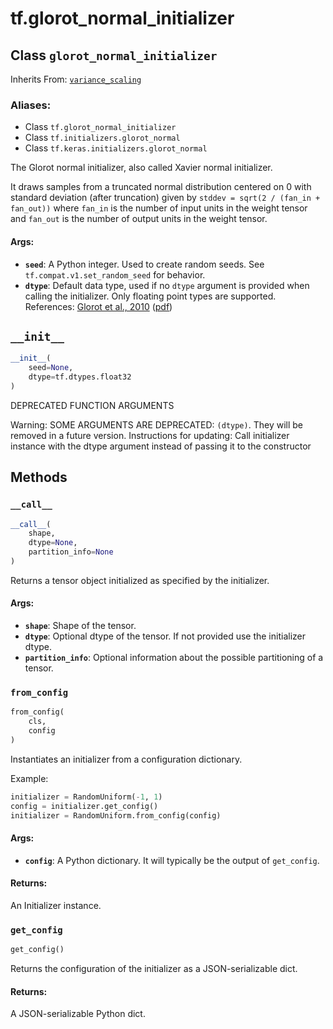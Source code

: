 <div itemscope itemtype="http://developers.google.com/ReferenceObject">
<meta itemprop="name" content="tf.glorot_normal_initializer" />
<meta itemprop="path" content="Stable" />
<meta itemprop="property" content="__call__"/>
<meta itemprop="property" content="__init__"/>
<meta itemprop="property" content="from_config"/>
<meta itemprop="property" content="get_config"/>
</div>

# tf.glorot_normal_initializer

## Class `glorot_normal_initializer`

Inherits From: [`variance_scaling`](../tf/initializers/variance_scaling.md)

### Aliases:

* Class `tf.glorot_normal_initializer`
* Class `tf.initializers.glorot_normal`
* Class `tf.keras.initializers.glorot_normal`

The Glorot normal initializer, also called Xavier normal initializer.

It draws samples from a truncated normal distribution centered on 0
with standard deviation (after truncation) given by
`stddev = sqrt(2 / (fan_in + fan_out))` where `fan_in` is the number
of input units in the weight tensor and `fan_out` is the number of
output units in the weight tensor.

#### Args:

* <b>`seed`</b>: A Python integer. Used to create random seeds. See
    `tf.compat.v1.set_random_seed` for behavior.
* <b>`dtype`</b>: Default data type, used if no `dtype` argument is provided when
    calling the initializer. Only floating point types are supported.
References:
    [Glorot et al., 2010](http://proceedings.mlr.press/v9/glorot10a.html)
    ([pdf](http://jmlr.org/proceedings/papers/v9/glorot10a/glorot10a.pdf))

<h2 id="__init__"><code>__init__</code></h2>

``` python
__init__(
    seed=None,
    dtype=tf.dtypes.float32
)
```

DEPRECATED FUNCTION ARGUMENTS

Warning: SOME ARGUMENTS ARE DEPRECATED: `(dtype)`. They will be removed in a future version.
Instructions for updating:
Call initializer instance with the dtype argument instead of passing it to the constructor



## Methods

<h3 id="__call__"><code>__call__</code></h3>

``` python
__call__(
    shape,
    dtype=None,
    partition_info=None
)
```

Returns a tensor object initialized as specified by the initializer.

#### Args:

* <b>`shape`</b>: Shape of the tensor.
* <b>`dtype`</b>: Optional dtype of the tensor. If not provided use the initializer
    dtype.
* <b>`partition_info`</b>: Optional information about the possible partitioning of a
    tensor.

<h3 id="from_config"><code>from_config</code></h3>

``` python
from_config(
    cls,
    config
)
```

Instantiates an initializer from a configuration dictionary.

Example:

```python
initializer = RandomUniform(-1, 1)
config = initializer.get_config()
initializer = RandomUniform.from_config(config)
```

#### Args:

* <b>`config`</b>: A Python dictionary. It will typically be the output of
    `get_config`.


#### Returns:

An Initializer instance.

<h3 id="get_config"><code>get_config</code></h3>

``` python
get_config()
```

Returns the configuration of the initializer as a JSON-serializable dict.

#### Returns:

A JSON-serializable Python dict.



